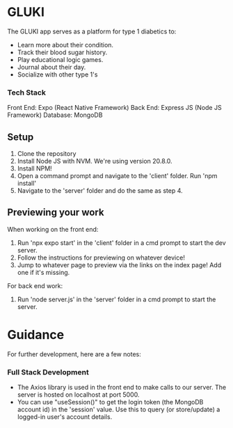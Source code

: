 # GLUKI
The GLUKI app serves as a platform for type 1 diabetics to:
- Learn more about their condition.
- Track their blood sugar history.
- Play educational logic games.
- Journal about their day.
- Socialize with other type 1's
  
### Tech Stack
Front End: Expo (React Native Framework)
Back End: Express JS (Node JS Framework)
Database: MongoDB

## Setup
1. Clone the repository
2. Install Node JS with NVM. We're using version 20.8.0.
3. Install NPM!
4. Open a command prompt and navigate to the 'client' folder. Run 'npm install'
5. Navigate to the 'server' folder and do the same as step 4.

## Previewing your work
When working on the front end:
1. Run 'npx expo start' in the 'client' folder in a cmd prompt to start the dev server.
2. Follow the instructions for previewing on whatever device!
3. Jump to whatever page to preview via the links on the index page! Add one if it's missing.

For back end work:
1. Run 'node server.js' in the 'server' folder in a cmd prompt to start the server.

# Guidance
For further development, here are a few notes:
### Full Stack Development
- The Axios library is used in the front end to make calls to our server. The server is hosted on localhost at port 5000.
- You can use "useSession()" to get the login token (the MongoDB account id) in the 'session' value. Use this to query (or store/update) a logged-in user's account details.
